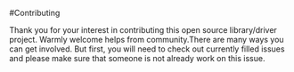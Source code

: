 #Contributing

Thank you for your interest in contributing this open source library/driver project. 
Warmly welcome helps from community.There are many ways you can get involved. 
But first, you will need to check out currently filled issues and please make sure that someone is not already work on this issue.

